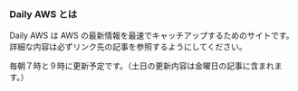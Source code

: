 ### Daily AWS とは

Daily AWS は AWS の最新情報を最速でキャッチアップするためのサイトです。詳細な内容は必ずリンク先の記事を参照するようにしてください。

毎朝７時と９時に更新予定です。（土日の更新内容は金曜日の記事に含まれます。）